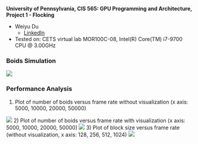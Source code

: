 **University of Pennsylvania, CIS 565: GPU Programming and Architecture,
Project 1 - Flocking**

* Weiyu Du
  * [LinkedIn](https://www.linkedin.com/in/weiyu-du/)
* Tested on: CETS virtual lab MOR100C-08, Intel(R) Core(TM) i7-9700 CPU @ 3.00GHz

### Boids Simulation
<img src="https://github.com/WeiyuDu/Project1-CUDA-Flocking/blob/master/images/demo1.gif"/></br>
### Performance Analysis
1) Plot of number of boids versus frame rate without visualization (x axis: 5000, 10000, 20000, 50000)
<img src="https://github.com/WeiyuDu/Project1-CUDA-Flocking/blob/master/images/numboid_novis.png"/>
2) Plot of number of boids versus frame rate with visualization (x axis: 5000, 10000, 20000, 50000)
<img src="https://github.com/WeiyuDu/Project1-CUDA-Flocking/blob/master/images/numboid_vis.png"/>
3) Plot of block size versus frame rate (without visualization, x axis: 128, 256, 512, 1024)
<img src="https://github.com/WeiyuDu/Project1-CUDA-Flocking/blob/master/images/numblock.png"/>
